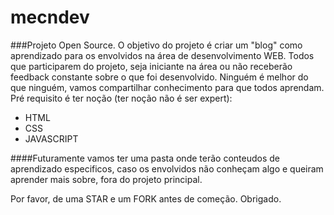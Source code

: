 # mecndev
###Projeto Open Source. 
O objetivo do projeto é criar um "blog" como aprendizado para os envolvidos na área de desenvolvimento WEB.
Todos que participarem do projeto, seja iniciante na área ou não receberão feedback constante sobre o que foi desenvolvido.
Ninguém é melhor do que ninguém, vamos compartilhar conhecimento para que todos aprendam.
Pré requisito é ter noção (ter noção não é ser expert):
 - HTML
 - CSS 
 - JAVASCRIPT


####Futuramente  vamos ter uma pasta onde terão conteudos de aprendizado especificos, caso os envolvidos não conheçam algo e queiram aprender mais sobre, fora do projeto principal.


Por favor, de uma STAR e um FORK antes de começão. Obrigado.

